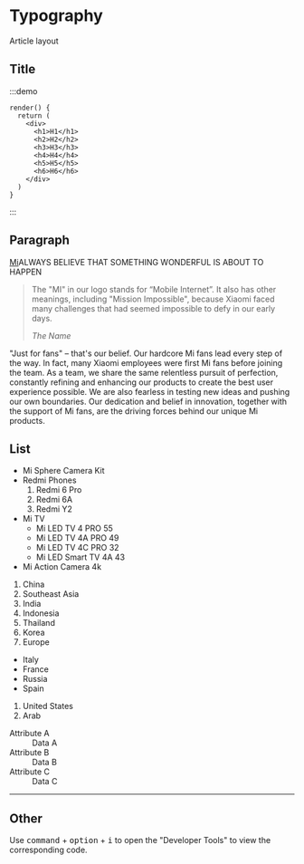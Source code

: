 # Typography

Article layout

## Title

:::demo

```run
render() {
  return (
    <div>
      <h1>H1</h1>
      <h2>H2</h2>
      <h3>H3</h3>
      <h4>H4</h4>
      <h5>H5</h5>
      <h6>H6</h6>
    </div>
  )
}
```
:::

## Paragraph

[Mi](#)ALWAYS BELIEVE
THAT SOMETHING WONDERFUL
IS ABOUT TO HAPPEN

> The "MI" in our logo stands for “Mobile Internet”. It also has other meanings, including "Mission Impossible", because Xiaomi faced many challenges that
> had seemed impossible to defy in our early days.
>
> <cite>The Name</cite>

   "Just for fans" – that's our belief. Our hardcore Mi fans lead every step of the way. In fact, many
Xiaomi employees were first Mi fans before joining the team. As a team, we share the same relentless 
pursuit of perfection, constantly refining and enhancing our products to create the best user experience 
possible. We are also fearless in testing new ideas and pushing our own boundaries. Our dedication 
and belief in innovation, together with the support of Mi fans, are the driving forces behind our 
unique Mi products.

## List

- Mi Sphere Camera Kit
- Redmi Phones
  1. Redmi 6 Pro
  1. Redmi 6A
  1. Redmi Y2
- Mi TV
  - Mi LED TV 4 PRO 55
  - Mi LED TV 4A PRO 49
  - Mi LED TV 4C PRO 32
  - Mi LED Smart TV 4A 43
- Mi Action Camera 4k


1. China
1. Southeast Asia
  1. India
  1. Indonesia
  1. Thailand
  1. Korea
1. Europe
  - Italy
  - France
  - Russia
  - Spain
1. United States
1. Arab

<dl>
  <dt>Attribute A</dt>
  <dd>Data A</dd>
  <dt>Attribute B</dt>
  <dd>Data B</dd>
  <dt>Attribute C</dt>
  <dd>Data C</dd>
</dl>

<hr />

## Other

Use <kbd>command</kbd> + <kbd>option</kbd> + <kbd>i</kbd> to open the "Developer Tools" to view the corresponding code.
